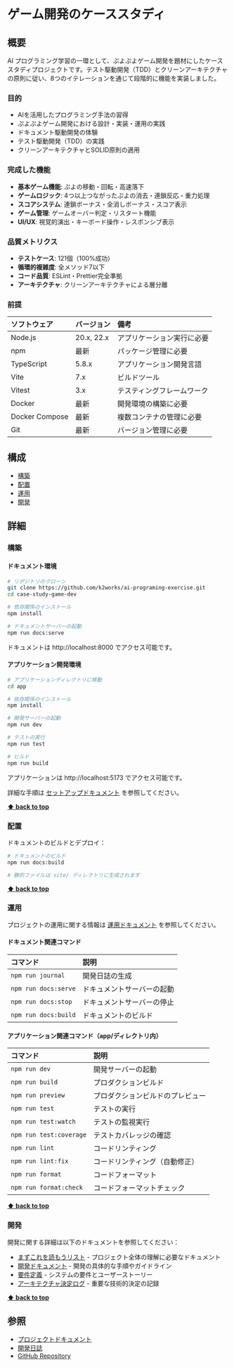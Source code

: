 # ゲーム開発のケーススタディ

## 概要

AI プログラミング学習の一環として、ぷよぷよゲーム開発を題材にしたケーススタディプロジェクトです。テスト駆動開発（TDD）とクリーンアーキテクチャの原則に従い、8つのイテレーションを通じて段階的に機能を実装しました。

### 目的

- AIを活用したプログラミング手法の習得
- ぷよぷよゲーム開発における設計・実装・運用の実践
- ドキュメント駆動開発の体験
- テスト駆動開発（TDD）の実践
- クリーンアーキテクチャとSOLID原則の適用

### 完成した機能

- **基本ゲーム機能**: ぷよの移動・回転・高速落下
- **ゲームロジック**: 4つ以上つながったぷよの消去・連鎖反応・重力処理
- **スコアシステム**: 連鎖ボーナス・全消しボーナス・スコア表示
- **ゲーム管理**: ゲームオーバー判定・リスタート機能
- **UI/UX**: 視覚的演出・キーボード操作・レスポンシブ表示

### 品質メトリクス

- **テストケース**: 121個（100%成功）
- **循環的複雑度**: 全メソッド7以下
- **コード品質**: ESLint・Prettier完全準拠
- **アーキテクチャ**: クリーンアーキテクチャによる層分離

### 前提

| ソフトウェア | バージョン   | 備考 |
| :----------- |:--------| :--- |
| Node.js      | 20.x, 22.x | アプリケーション実行に必要 |
| npm          | 最新     | パッケージ管理に必要 |
| TypeScript   | 5.8.x    | アプリケーション開発言語 |
| Vite         | 7.x      | ビルドツール |
| Vitest       | 3.x      | テスティングフレームワーク |
| Docker       | 最新     | 開発環境の構築に必要 |
| Docker Compose | 最新   | 複数コンテナの管理に必要 |
| Git          | 最新     | バージョン管理に必要 |

## 構成

- [構築](#構築)
- [配置](#配置)
- [運用](#運用)
- [開発](#開発)

## 詳細

### 構築

#### ドキュメント環境

```bash
# リポジトリのクローン
git clone https://github.com/k2works/ai-programing-exercise.git
cd case-study-game-dev

# 依存関係のインストール
npm install

# ドキュメントサーバーの起動
npm run docs:serve
```

ドキュメントは http://localhost:8000 でアクセス可能です。

#### アプリケーション開発環境

```bash
# アプリケーションディレクトリに移動
cd app

# 依存関係のインストール
npm install

# 開発サーバーの起動
npm run dev

# テストの実行
npm run test

# ビルド
npm run build
```

アプリケーションは http://localhost:5173 でアクセス可能です。

詳細な手順は [セットアップドキュメント](./docs/operation/セットアップ.md) を参照してください。

**[⬆ back to top](#構成)**

### 配置

ドキュメントのビルドとデプロイ：

```bash
# ドキュメントのビルド
npm run docs:build

# 静的ファイルは site/ ディレクトリに生成されます
```

**[⬆ back to top](#構成)**

### 運用

プロジェクトの運用に関する情報は [運用ドキュメント](./docs/operation/) を参照してください。

#### ドキュメント関連コマンド

| コマンド | 説明 |
| :------- | :--- |
| `npm run journal` | 開発日誌の生成 |
| `npm run docs:serve` | ドキュメントサーバーの起動 |
| `npm run docs:stop` | ドキュメントサーバーの停止 |
| `npm run docs:build` | ドキュメントのビルド |

#### アプリケーション関連コマンド（app/ディレクトリ内）

| コマンド | 説明 |
| :------- | :--- |
| `npm run dev` | 開発サーバーの起動 |
| `npm run build` | プロダクションビルド |
| `npm run preview` | プロダクションビルドのプレビュー |
| `npm run test` | テストの実行 |
| `npm run test:watch` | テストの監視実行 |
| `npm run test:coverage` | テストカバレッジの確認 |
| `npm run lint` | コードリンティング |
| `npm run lint:fix` | コードリンティング（自動修正） |
| `npm run format` | コードフォーマット |
| `npm run format:check` | コードフォーマットチェック |

**[⬆ back to top](#構成)**

### 開発

開発に関する詳細は以下のドキュメントを参照してください：

- [まずこれを読もうリスト](./docs/index.md) - プロジェクト全体の理解に必要なドキュメント
- [開発ドキュメント](./docs/development/) - 開発の具体的な手順やガイドライン
- [要件定義](./docs/requirements/) - システムの要件とユーザーストーリー
- [アーキテクチャ決定ログ](./docs/adr/) - 重要な技術的決定の記録

**[⬆ back to top](#構成)**

## 参照

- [プロジェクトドキュメント](./docs/)
- [開発日誌](./docs/journal/)
- [GitHub Repository](https://github.com/k2works/ai-programing-exercise)